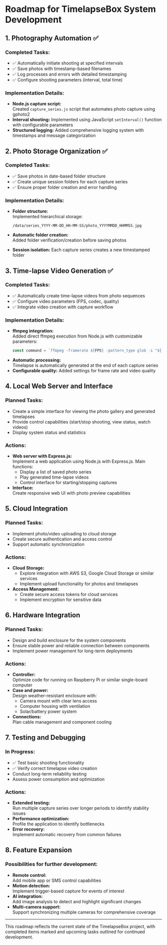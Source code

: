 # Roadmap for TimelapseBox System Development

## 1. Photography Automation ✅

### Completed Tasks:

- ✅ Automatically initiate shooting at specified intervals
- ✅ Save photos with timestamp-based filenames
- ✅ Log processes and errors with detailed timestamping
- ✅ Configure shooting parameters (interval, total time)

### Implementation Details:

- **Node.js capture script:**  
  Created `capture_series.js` script that automates photo capture using gphoto2
- **Interval shooting:**
  Implemented using JavaScript `setInterval()` function with configurable parameters
- **Structured logging:**
  Added comprehensive logging system with timestamps and message categorization

## 2. Photo Storage Organization ✅

### Completed Tasks:

- ✅ Save photos in date-based folder structure
- ✅ Create unique session folders for each capture series
- ✅ Ensure proper folder creation and error handling

### Implementation Details:

- **Folder structure:**  
  Implemented hierarchical storage:

  ```
  /data/series_YYYY-MM-DD_HH-MM-SS/photo_YYYYMMDD_HHMMSS.jpg
  ```

- **Automatic folder creation:**  
  Added folder verification/creation before saving photos
- **Session isolation:**
  Each capture series creates a new timestamped folder

## 3. Time-lapse Video Generation ✅

### Completed Tasks:

- ✅ Automatically create time-lapse videos from photo sequences
- ✅ Configure video parameters (FPS, codec, quality)
- ✅ Integrate video creation with capture workflow

### Implementation Details:

- **ffmpeg integration:**  
  Added direct ffmpeg execution from Node.js with customizable parameters:
  ```javascript
  const command = `ffmpeg -framerate ${FPS} -pattern_type glob -i "${inputPattern}" -c:v libx264 -pix_fmt yuv420p -crf ${VIDEO_QUALITY} "${outputFile}"`;
  ```
- **Automatic processing:**  
  Timelapse is automatically generated at the end of each capture series
- **Configurable quality:**
  Added settings for frame rate and video quality

## 4. Local Web Server and Interface

### Planned Tasks:

- Create a simple interface for viewing the photo gallery and generated timelapses
- Provide control capabilities (start/stop shooting, view status, watch videos)
- Display system status and statistics

### Actions:

- **Web server with Express.js:**  
  Implement a web application using Node.js with Express.js. Main functions:
  - Display a list of saved photo series
  - Play generated time-lapse videos
  - Control interface for starting/stopping captures
- **Interface:**  
  Create responsive web UI with photo preview capabilities

## 5. Cloud Integration

### Planned Tasks:

- Implement photo/video uploading to cloud storage
- Create secure authentication and access control
- Support automatic synchronization

### Actions:

- **Cloud Storage:**
  - Explore integration with AWS S3, Google Cloud Storage or similar services
  - Implement upload functionality for photos and timelapses
- **Access Management:**
  - Create secure access tokens for cloud services
  - Implement encryption for sensitive data

## 6. Hardware Integration

### Planned Tasks:

- Design and build enclosure for the system components
- Ensure stable power and reliable connection between components
- Implement power management for long-term deployments

### Actions:

- **Controller:**  
  Optimize code for running on Raspberry Pi or similar single-board computer
- **Case and power:**  
  Design weather-resistant enclosure with:
  - Camera mount with clear lens access
  - Computer housing with ventilation
  - Solar/battery power system
- **Connections:**  
  Plan cable management and component cooling

## 7. Testing and Debugging

### In Progress:

- ✅ Test basic shooting functionality
- ✅ Verify correct timelapse video creation
- Conduct long-term reliability testing
- Assess power consumption and optimization

### Actions:

- **Extended testing:**  
  Run multiple capture series over longer periods to identify stability issues
- **Performance optimization:**  
  Profile the application to identify bottlenecks
- **Error recovery:**  
  Implement automatic recovery from common failures

## 8. Feature Expansion

### Possibilities for further development:

- **Remote control:**  
  Add mobile app or SMS control capabilities
- **Motion detection:**  
  Implement trigger-based capture for events of interest
- **AI integration:**  
  Add image analysis to detect and highlight significant changes
- **Multi-camera support:**  
  Support synchronizing multiple cameras for comprehensive coverage

---

This roadmap reflects the current state of the TimelapseBox project, with completed items marked and upcoming tasks outlined for continued development.
